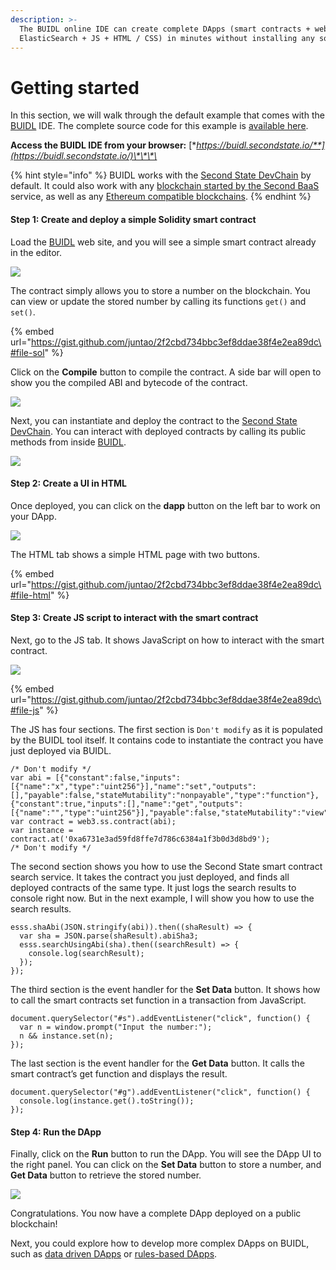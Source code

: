 ```yaml
---
description: >-
  The BUIDL online IDE can create complete DApps (smart contracts + web3 +
  ElasticSearch + JS + HTML / CSS) in minutes without installing any software.
---
```


# Getting started

In this section, we will walk through the default example that comes with the [BUIDL](http://buidl.secondstate.io/) IDE. The complete source code for this example is [available here](https://gist.github.com/juntao/2f2cbd734bbc3ef8ddae38f4e2ea89dc).

**Access the BUIDL IDE from your browser:** [**https://buidl.secondstate.io/**](https://buidl.secondstate.io/)\*\*\*\*

{% hint style="info" %}
BUIDL works with the [Second State DevChain](../devchain/getting-started.md) by default. It could also work with any [blockchain started by the Second BaaS](working-with-baas.md) service, as well as any [Ethereum compatible blockchains](working-with-ethereum.md).
{% endhint %}

#### Step 1: Create and deploy a simple Solidity smart contract

Load the [BUIDL](http://buidl.secondstate.io/) web site, and you will see a simple smart contract already in the editor.

![](../.gitbook/assets/buidl-getting_started-01.png)

The contract simply allows you to store a number on the blockchain. You can view or update the stored number by calling its functions `get()` and `set()`.

{% embed url="https://gist.github.com/juntao/2f2cbd734bbc3ef8ddae38f4e2ea89dc\#file-sol" %}

Click on the **Compile** button to compile the contract. A side bar will open to show you the compiled ABI and bytecode of the contract.

![](../.gitbook/assets/buidl-getting_started-02.png)

Next, you can instantiate and deploy the contract to the [Second State DevChain](../smart-contracts-search-engine/getting-started.md). You can interact with deployed contracts by calling its public methods from inside [BUIDL](http://buidl.secondstate.io/).

![](../.gitbook/assets/buidl-getting_started-03.png)

#### Step 2: Create a UI in HTML

Once deployed, you can click on the **dapp** button on the left bar to work on your DApp.

![](../.gitbook/assets/buidl-getting_started-04.png)

The HTML tab shows a simple HTML page with two buttons.

{% embed url="https://gist.github.com/juntao/2f2cbd734bbc3ef8ddae38f4e2ea89dc\#file-html" %}

#### Step 3: Create JS script to interact with the smart contract

Next, go to the JS tab. It shows JavaScript on how to interact with the smart contract.

![](../.gitbook/assets/buidl-getting_started-05.png)

{% embed url="https://gist.github.com/juntao/2f2cbd734bbc3ef8ddae38f4e2ea89dc\#file-js" %}

The JS has four sections. The first section is `Don't modify` as it is populated by the BUIDL tool itself. It contains code to instantiate the contract you have just deployed via BUIDL.

```text
/* Don't modify */
var abi = [{"constant":false,"inputs":[{"name":"x","type":"uint256"}],"name":"set","outputs":[],"payable":false,"stateMutability":"nonpayable","type":"function"},{"constant":true,"inputs":[],"name":"get","outputs":[{"name":"","type":"uint256"}],"payable":false,"stateMutability":"view","type":"function"}];
var contract = web3.ss.contract(abi);
var instance = contract.at('0xa6731e3ad59fd8ffe7d786c6384a1f3b0d3d8bd9');
/* Don't modify */
```

The second section shows you how to use the Second State smart contract search service. It takes the contract you just deployed, and finds all deployed contracts of the same type. It just logs the search results to console right now. But in the next example, I will show you how to use the search results.

```text
esss.shaAbi(JSON.stringify(abi)).then((shaResult) => {
  var sha = JSON.parse(shaResult).abiSha3;
  esss.searchUsingAbi(sha).then((searchResult) => {
    console.log(searchResult);
  });
});
```

The third section is the event handler for the **Set Data** button. It shows how to call the smart contracts set function in a transaction from JavaScript.

```text
document.querySelector("#s").addEventListener("click", function() {
  var n = window.prompt("Input the number:");
  n && instance.set(n);
});
```

The last section is the event handler for the **Get Data** button. It calls the smart contract’s get function and displays the result.

```text
document.querySelector("#g").addEventListener("click", function() {
  console.log(instance.get().toString());
});
```

#### Step 4: Run the DApp

Finally, click on the **Run** button to run the DApp. You will see the DApp UI to the right panel. You can click on the **Set Data** button to store a number, and **Get Data** button to retrieve the stored number.

![](../.gitbook/assets/buidl-getting_started-06.png)

Congratulations. You now have a complete DApp deployed on a public blockchain! 

Next, you could explore how to develop more complex DApps on BUIDL, such as [data driven DApps](access-contracts-data.md) or [rules-based DApps](rule-based-smart-contract.md).



